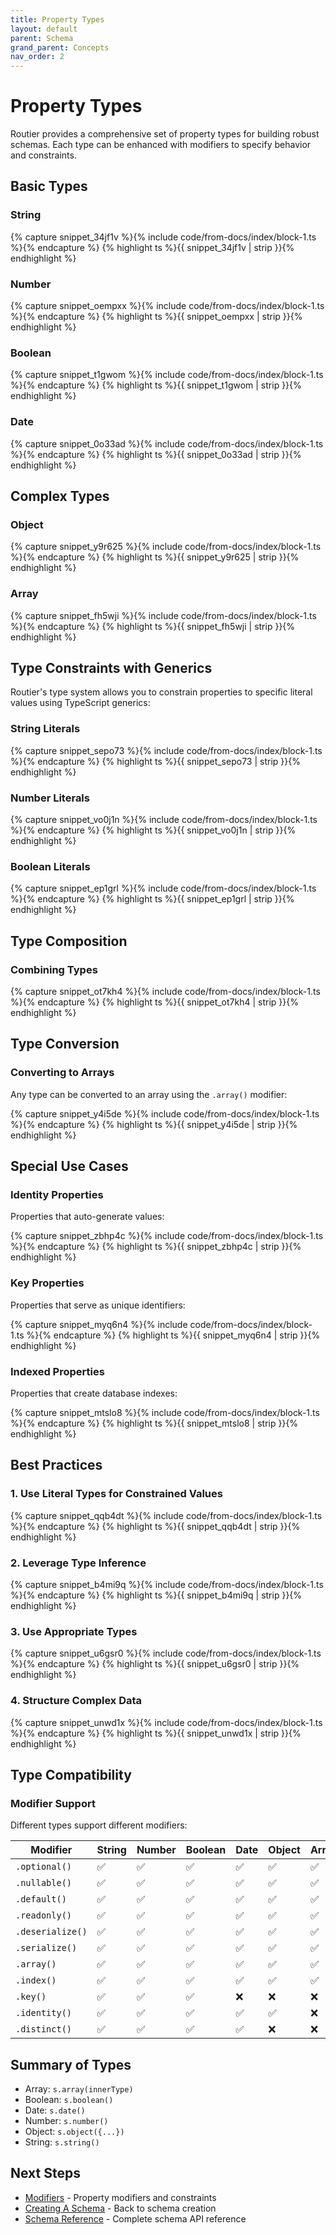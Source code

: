 ```yaml
---
title: Property Types
layout: default
parent: Schema
grand_parent: Concepts
nav_order: 2
---
```


# Property Types

Routier provides a comprehensive set of property types for building robust schemas. Each type can be enhanced with modifiers to specify behavior and constraints.

## Basic Types

### String

{% capture snippet_34jf1v %}{% include code/from-docs/index/block-1.ts %}{% endcapture %}
{% highlight ts %}{{ snippet_34jf1v  | strip }}{% endhighlight %}

### Number

{% capture snippet_oempxx %}{% include code/from-docs/index/block-1.ts %}{% endcapture %}
{% highlight ts %}{{ snippet_oempxx  | strip }}{% endhighlight %}

### Boolean

{% capture snippet_t1gwom %}{% include code/from-docs/index/block-1.ts %}{% endcapture %}
{% highlight ts %}{{ snippet_t1gwom  | strip }}{% endhighlight %}

### Date

{% capture snippet_0o33ad %}{% include code/from-docs/index/block-1.ts %}{% endcapture %}
{% highlight ts %}{{ snippet_0o33ad  | strip }}{% endhighlight %}

## Complex Types

### Object

{% capture snippet_y9r625 %}{% include code/from-docs/index/block-1.ts %}{% endcapture %}
{% highlight ts %}{{ snippet_y9r625  | strip }}{% endhighlight %}

### Array

{% capture snippet_fh5wji %}{% include code/from-docs/index/block-1.ts %}{% endcapture %}
{% highlight ts %}{{ snippet_fh5wji  | strip }}{% endhighlight %}

## Type Constraints with Generics

Routier's type system allows you to constrain properties to specific literal values using TypeScript generics:

### String Literals

{% capture snippet_sepo73 %}{% include code/from-docs/index/block-1.ts %}{% endcapture %}
{% highlight ts %}{{ snippet_sepo73  | strip }}{% endhighlight %}

### Number Literals

{% capture snippet_vo0j1n %}{% include code/from-docs/index/block-1.ts %}{% endcapture %}
{% highlight ts %}{{ snippet_vo0j1n  | strip }}{% endhighlight %}

### Boolean Literals

{% capture snippet_ep1grl %}{% include code/from-docs/index/block-1.ts %}{% endcapture %}
{% highlight ts %}{{ snippet_ep1grl  | strip }}{% endhighlight %}

## Type Composition

### Combining Types

{% capture snippet_ot7kh4 %}{% include code/from-docs/index/block-1.ts %}{% endcapture %}
{% highlight ts %}{{ snippet_ot7kh4  | strip }}{% endhighlight %}

## Type Conversion

### Converting to Arrays

Any type can be converted to an array using the `.array()` modifier:

{% capture snippet_y4i5de %}{% include code/from-docs/index/block-1.ts %}{% endcapture %}
{% highlight ts %}{{ snippet_y4i5de  | strip }}{% endhighlight %}

## Special Use Cases

### Identity Properties

Properties that auto-generate values:

{% capture snippet_zbhp4c %}{% include code/from-docs/index/block-1.ts %}{% endcapture %}
{% highlight ts %}{{ snippet_zbhp4c  | strip }}{% endhighlight %}

### Key Properties

Properties that serve as unique identifiers:

{% capture snippet_myq6n4 %}{% include code/from-docs/index/block-1.ts %}{% endcapture %}
{% highlight ts %}{{ snippet_myq6n4  | strip }}{% endhighlight %}

### Indexed Properties

Properties that create database indexes:

{% capture snippet_mtslo8 %}{% include code/from-docs/index/block-1.ts %}{% endcapture %}
{% highlight ts %}{{ snippet_mtslo8  | strip }}{% endhighlight %}

## Best Practices

### 1. **Use Literal Types for Constrained Values**

{% capture snippet_qqb4dt %}{% include code/from-docs/index/block-1.ts %}{% endcapture %}
{% highlight ts %}{{ snippet_qqb4dt  | strip }}{% endhighlight %}

### 2. **Leverage Type Inference**

{% capture snippet_b4mi9q %}{% include code/from-docs/index/block-1.ts %}{% endcapture %}
{% highlight ts %}{{ snippet_b4mi9q  | strip }}{% endhighlight %}

### 3. **Use Appropriate Types**

{% capture snippet_u6gsr0 %}{% include code/from-docs/index/block-1.ts %}{% endcapture %}
{% highlight ts %}{{ snippet_u6gsr0  | strip }}{% endhighlight %}

### 4. **Structure Complex Data**

{% capture snippet_unwd1x %}{% include code/from-docs/index/block-1.ts %}{% endcapture %}
{% highlight ts %}{{ snippet_unwd1x  | strip }}{% endhighlight %}

## Type Compatibility

### Modifier Support

Different types support different modifiers:

| Modifier         | String | Number | Boolean | Date | Object | Array |
| ---------------- | ------ | ------ | ------- | ---- | ------ | ----- |
| `.optional()`    | ✅     | ✅     | ✅      | ✅   | ✅     | ✅    |
| `.nullable()`    | ✅     | ✅     | ✅      | ✅   | ✅     | ✅    |
| `.default()`     | ✅     | ✅     | ✅      | ✅   | ✅     | ✅    |
| `.readonly()`    | ✅     | ✅     | ✅      | ✅   | ✅     | ✅    |
| `.deserialize()` | ✅     | ✅     | ✅      | ✅   | ✅     | ✅    |
| `.serialize()`   | ✅     | ✅     | ✅      | ✅   | ✅     | ✅    |
| `.array()`       | ✅     | ✅     | ✅      | ✅   | ✅     | ✅    |
| `.index()`       | ✅     | ✅     | ✅      | ✅   | ✅     | ✅    |
| `.key()`         | ✅     | ✅     | ✅      | ❌   | ❌     | ❌    |
| `.identity()`    | ✅     | ✅     | ✅      | ✅   | ✅     | ❌    |
| `.distinct()`    | ✅     | ✅     | ✅      | ✅   | ❌     | ❌    |

## Summary of Types

- Array: `s.array(innerType)`
- Boolean: `s.boolean()`
- Date: `s.date()`
- Number: `s.number()`
- Object: `s.object({...})`
- String: `s.string()`

## Next Steps

- [Modifiers](modifiers/README.md) - Property modifiers and constraints
- [Creating A Schema](../creating-a-schema.md) - Back to schema creation
- [Schema Reference](../reference.md) - Complete schema API reference
